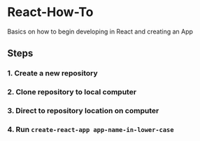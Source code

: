 # React-How-To
Basics on how to begin developing in React and creating an App

## Steps

### 1. Create a new repository

### 2. Clone repository to local computer

### 3. Direct to repository location on computer

### 4. Run `create-react-app app-name-in-lower-case`


